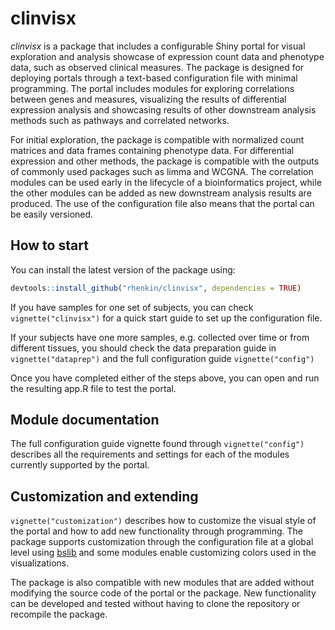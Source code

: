 
<!-- README.md is generated from README.Rmd. Please edit that file -->

# clinvisx

<!-- badges: start -->
<!-- badges: end -->

*clinvisx* is a package that includes a configurable Shiny portal for
visual exploration and analysis showcase of expression count data and
phenotype data, such as observed clinical measures. The package is
designed for deploying portals through a text-based configuration file
with minimal programming. The portal includes modules for exploring
correlations between genes and measures, visualizing the results of
differential expression analysis and showcasing results of other
downstream analysis methods such as pathways and correlated networks.

For initial exploration, the package is compatible with normalized count
matrices and data frames containing phenotype data. For differential
expression and other methods, the package is compatible with the outputs
of commonly used packages such as limma and WCGNA. The correlation
modules can be used early in the lifecycle of a bioinformatics project,
while the other modules can be added as new downstream analysis results
are produced. The use of the configuration file also means that the
portal can be easily versioned.

## How to start

You can install the latest version of the package using:

``` r
devtools::install_github("rhenkin/clinvisx", dependencies = TRUE)
```

If you have samples for one set of subjects, you can check
`vignette("clinvisx")` for a quick start guide to set up the
configuration file.

If your subjects have one more samples, e.g. collected over time or from
different tissues, you should check the data preparation guide in
`vignette("dataprep")` and the full configuration guide
`vignette("config")`

Once you have completed either of the steps above, you can open and run
the resulting app.R file to test the portal.

## Module documentation

The full configuration guide vignette found through `vignette("config")`
describes all the requirements and settings for each of the modules
currently supported by the portal.

## Customization and extending

`vignette("customization")` describes how to customize the visual style
of the portal and how to add new functionality through programming. The
package supports customization through the configuration file at a
global level using
[bslib](https://cran.r-project.org/web/packages/bslib/index.html) and
some modules enable customizing colors used in the visualizations.

The package is also compatible with new modules that are added without
modifying the source code of the portal or the package. New
functionality can be developed and tested without having to clone the
repository or recompile the package.
